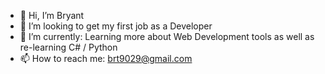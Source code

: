 - 👋 Hi, I’m Bryant
- 👀 I’m looking to get my first job as a Developer
- 🌱 I’m currently: Learning more about Web Development tools as well as re-learning C# / Python
- 📫 How to reach me: brt9029@gmail.com

<!---
brt9029/brt9029 is a ✨ special ✨ repository because its `README.md` (this file) appears on your GitHub profile.
You can click the Preview link to take a look at your changes.
--->
